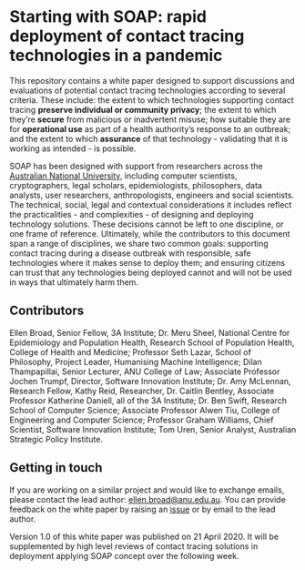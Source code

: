 # Starting with SOAP: rapid deployment of contact tracing technologies in a pandemic

This repository contains a white paper designed to support discussions and evaluations of potential contact tracing technologies according to several criteria. These include: the extent to which technologies supporting contact tracing **preserve individual or community privacy**; the extent to which they’re **secure** from malicious or inadvertent misuse; how suitable they are for **operational use** as part of a health authority’s response to an outbreak; and the extent to which **assurance** of that technology - validating that it is working as intended - is possible.

SOAP has been designed with support from researchers across the [Australian National University](https://www.anu.edu.au/), including computer scientists, cryptographers, legal scholars, epidemiologists, philosophers, data analysts, user researchers, anthropologists, engineers and social scientists. The technical, social, legal and contextual considerations it includes reflect the practicalities - and complexities - of designing and deploying technology solutions. These decisions cannot be left to one discipline, or one frame of reference. Ultimately, while the contributors to this document span a range of disciplines, we share two common goals: supporting contact tracing during a disease outbreak with responsible, safe technologies where it makes sense to deploy them; and ensuring citizens can trust that any technologies being deployed cannot and will not be used in ways that ultimately harm them.

## Contributors
Ellen Broad, Senior Fellow, 3A Institute; Dr. Meru Sheel, National Centre for Epidemiology and Population Health, Research School of Population Health, College of Health and Medicine; Professor Seth Lazar, School of Philosophy, Project Leader, Humanising Machine Intelligence; Dilan Thampapillai, Senior Lecturer, ANU College of Law; Associate Professor Jochen Trumpf, Director, Software Innovation Institute; Dr. Amy McLennan, Research Fellow, Kathy Reid, Researcher, Dr. Caitlin Bentley, Associate Professor Katherine Daniell, all of the 3A Institute; Dr. Ben Swift, Research School of Computer Science; Associate Professor Alwen Tiu, College of Engineering and Computer Science; Professor Graham Williams, Chief Scientist, Software Innovation Institute; Tom Uren, Senior Analyst, Australian Strategic Policy Institute.

## Getting in touch
If you are working on a similar project and would like to exchange emails, please contact the lead author: ellen.broad@anu.edu.au. You can provide feedback on the white paper by raising an [issue](https://github.com/anu-act-health-covid19-support/SOAP-evaluation/issues) or by email to the lead author.

Version 1.0 of this white paper was published on 21 April 2020. It will be supplemented by high level reviews of contact tracing solutions in deployment applying SOAP concept over the following week. 
